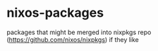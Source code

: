 # nixos-packages
packages that might be merged into nixpkgs repo (https://github.com/nixos/nixpkgs) if they like
